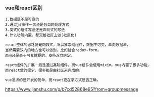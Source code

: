### vue和react区别

```
1.数据是不是可变的
2.通过js操作一切还是各自的处理方式
3.类式的组件写法还是声明式的写法
4.什么功能内置，都交给社区去做(社区化)
```

```
react整体的思路就是函数式，所以推崇纯组件，数据不可变，单向数据流，
当然需要双向的地方也可以做到，比如结合redux-form，
而vue是基于可变数据的，支持双向绑定。

react组件的扩展一般是通过高阶组件，而vue组件会使用mixin。vue内置了很多功能，
而react做的很少，很多都是由社区来完成的。

vue追求的是开发的简单，而react更在乎方式是否正确。
```

https://www.jianshu.com/p/b7cd52868e95?from=groupmessage
